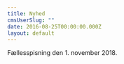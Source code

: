 ```yaml
---
title: Nyhed
cmsUserSlug: ""
date: 2016-08-25T00:00:00.000Z
layout: default
---
```


Fællesspisning den 1. november 2018.